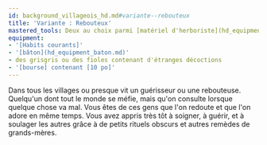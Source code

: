 ```yaml
---
id: background_villageois_hd.md#variante--rebouteux
title: 'Variante : Rebouteux'
mastered_tools: Deux au choix parmi [matériel d'herboriste](hd_equipment_materiel_dherboriste.md), [d'empoisonneur] et [d'alchimiste].
equipment:
- '[Habits courants]'
- '[bâton](hd_equipment_baton.md)'
- des grisgris ou des fioles contenant d'étranges décoctions
- '[bourse] contenant [10 po]'
---
```


Dans tous les villages ou presque vit un guérisseur ou une rebouteuse. Quelqu'un dont tout le monde se méfie, mais qu'on consulte lorsque quelque chose va mal. Vous êtes de ces gens que l'on redoute et que l'on adore en même temps. Vous avez appris très tôt à soigner, à guérir, et à soulager les autres grâce à de petits rituels obscurs et autres remèdes de grands-mères.

